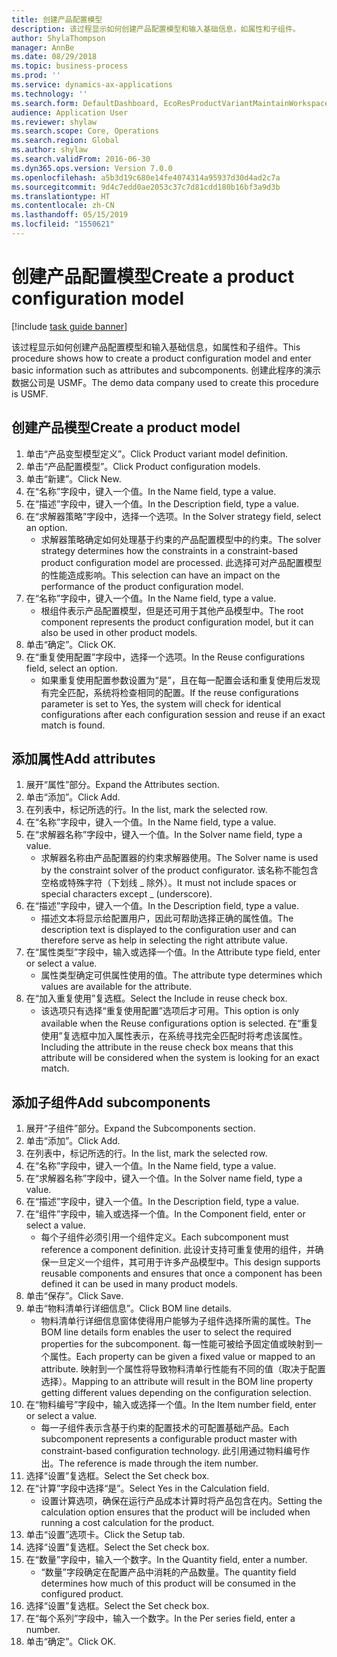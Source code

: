```yaml
---
title: 创建产品配置模型
description: 该过程显示如何创建产品配置模型和输入基础信息，如属性和子组件。
author: ShylaThompson
manager: AnnBe
ms.date: 08/29/2018
ms.topic: business-process
ms.prod: ''
ms.service: dynamics-ax-applications
ms.technology: ''
ms.search.form: DefaultDashboard, EcoResProductVariantMaintainWorkspace, PCProductConfigurationModelListPage, PCCreateProductConfigurationModel, PCProductConfigurationModelDetails, PCBOMLineDetails
audience: Application User
ms.reviewer: shylaw
ms.search.scope: Core, Operations
ms.search.region: Global
ms.author: shylaw
ms.search.validFrom: 2016-06-30
ms.dyn365.ops.version: Version 7.0.0
ms.openlocfilehash: a5b3d19c680e14fe4074314a95937d30d4ad2c7a
ms.sourcegitcommit: 9d4c7edd0ae2053c37c7d81cdd180b16bf3a9d3b
ms.translationtype: HT
ms.contentlocale: zh-CN
ms.lasthandoff: 05/15/2019
ms.locfileid: "1550621"
---
```

# <a name="create-a-product-configuration-model"></a><span data-ttu-id="f2fcb-103">创建产品配置模型</span><span class="sxs-lookup"><span data-stu-id="f2fcb-103">Create a product configuration model</span></span>

[!include [task guide banner](../../includes/task-guide-banner.md)]

<span data-ttu-id="f2fcb-104">该过程显示如何创建产品配置模型和输入基础信息，如属性和子组件。</span><span class="sxs-lookup"><span data-stu-id="f2fcb-104">This procedure shows how to create a product configuration model and enter basic information such as attributes and subcomponents.</span></span> <span data-ttu-id="f2fcb-105">创建此程序的演示数据公司是 USMF。</span><span class="sxs-lookup"><span data-stu-id="f2fcb-105">The demo data company used to create this procedure is USMF.</span></span>


## <a name="create-a-product-model"></a><span data-ttu-id="f2fcb-106">创建产品模型</span><span class="sxs-lookup"><span data-stu-id="f2fcb-106">Create a product model</span></span>
1. <span data-ttu-id="f2fcb-107">单击“产品变型模型定义”。</span><span class="sxs-lookup"><span data-stu-id="f2fcb-107">Click Product variant model definition.</span></span>
2. <span data-ttu-id="f2fcb-108">单击“产品配置模型”。</span><span class="sxs-lookup"><span data-stu-id="f2fcb-108">Click Product configuration models.</span></span>
3. <span data-ttu-id="f2fcb-109">单击“新建”。</span><span class="sxs-lookup"><span data-stu-id="f2fcb-109">Click New.</span></span>
4. <span data-ttu-id="f2fcb-110">在“名称”字段中，键入一个值。</span><span class="sxs-lookup"><span data-stu-id="f2fcb-110">In the Name field, type a value.</span></span>
5. <span data-ttu-id="f2fcb-111">在“描述”字段中，键入一个值。</span><span class="sxs-lookup"><span data-stu-id="f2fcb-111">In the Description field, type a value.</span></span>
6. <span data-ttu-id="f2fcb-112">在“求解器策略”字段中，选择一个选项。</span><span class="sxs-lookup"><span data-stu-id="f2fcb-112">In the Solver strategy field, select an option.</span></span>
    * <span data-ttu-id="f2fcb-113">求解器策略确定如何处理基于约束的产品配置模型中的约束。</span><span class="sxs-lookup"><span data-stu-id="f2fcb-113">The solver strategy determines how the constraints in a constraint-based product configuration model are processed.</span></span> <span data-ttu-id="f2fcb-114">此选择可对产品配置模型的性能造成影响。</span><span class="sxs-lookup"><span data-stu-id="f2fcb-114">This selection can have an impact on the performance of the product configuration model.</span></span>  
7. <span data-ttu-id="f2fcb-115">在“名称”字段中，键入一个值。</span><span class="sxs-lookup"><span data-stu-id="f2fcb-115">In the Name field, type a value.</span></span>
    * <span data-ttu-id="f2fcb-116">根组件表示产品配置模型，但是还可用于其他产品模型中。</span><span class="sxs-lookup"><span data-stu-id="f2fcb-116">The root component represents the product configuration model, but it can also be used in other product models.</span></span>  
8. <span data-ttu-id="f2fcb-117">单击“确定”。</span><span class="sxs-lookup"><span data-stu-id="f2fcb-117">Click OK.</span></span>
9. <span data-ttu-id="f2fcb-118">在“重复使用配置”字段中，选择一个选项。</span><span class="sxs-lookup"><span data-stu-id="f2fcb-118">In the Reuse configurations field, select an option.</span></span>
    * <span data-ttu-id="f2fcb-119">如果重复使用配置参数设置为“是”，且在每一配置会话和重复使用后发现有完全匹配，系统将检查相同的配置。</span><span class="sxs-lookup"><span data-stu-id="f2fcb-119">If the reuse configurations parameter is set to Yes, the system will check for identical configurations after each configuration session and reuse if an exact match is found.</span></span>  

## <a name="add-attributes"></a><span data-ttu-id="f2fcb-120">添加属性</span><span class="sxs-lookup"><span data-stu-id="f2fcb-120">Add attributes</span></span>
1. <span data-ttu-id="f2fcb-121">展开“属性”部分。</span><span class="sxs-lookup"><span data-stu-id="f2fcb-121">Expand the Attributes section.</span></span>
2. <span data-ttu-id="f2fcb-122">单击“添加”。</span><span class="sxs-lookup"><span data-stu-id="f2fcb-122">Click Add.</span></span>
3. <span data-ttu-id="f2fcb-123">在列表中，标记所选的行。</span><span class="sxs-lookup"><span data-stu-id="f2fcb-123">In the list, mark the selected row.</span></span>
4. <span data-ttu-id="f2fcb-124">在“名称”字段中，键入一个值。</span><span class="sxs-lookup"><span data-stu-id="f2fcb-124">In the Name field, type a value.</span></span>
5. <span data-ttu-id="f2fcb-125">在“求解器名称”字段中，键入一个值。</span><span class="sxs-lookup"><span data-stu-id="f2fcb-125">In the Solver name field, type a value.</span></span>
    * <span data-ttu-id="f2fcb-126">求解器名称由产品配置器的约束求解器使用。</span><span class="sxs-lookup"><span data-stu-id="f2fcb-126">The Solver name is used by the constraint solver of the product configurator.</span></span> <span data-ttu-id="f2fcb-127">该名称不能包含空格或特殊字符（下划线 _ 除外）。</span><span class="sxs-lookup"><span data-stu-id="f2fcb-127">It must not include spaces or special characters except _ (underscore).</span></span>  
6. <span data-ttu-id="f2fcb-128">在“描述”字段中，键入一个值。</span><span class="sxs-lookup"><span data-stu-id="f2fcb-128">In the Description field, type a value.</span></span>
    * <span data-ttu-id="f2fcb-129">描述文本将显示给配置用户，因此可帮助选择正确的属性值。</span><span class="sxs-lookup"><span data-stu-id="f2fcb-129">The description text is displayed to the configuration user and can therefore serve as help in selecting the right attribute value.</span></span>  
7. <span data-ttu-id="f2fcb-130">在“属性类型”字段中，输入或选择一个值。</span><span class="sxs-lookup"><span data-stu-id="f2fcb-130">In the Attribute type field, enter or select a value.</span></span>
    * <span data-ttu-id="f2fcb-131">属性类型确定可供属性使用的值。</span><span class="sxs-lookup"><span data-stu-id="f2fcb-131">The attribute type determines which values are available for the attribute.</span></span>  
8. <span data-ttu-id="f2fcb-132">在“加入重复使用”复选框。</span><span class="sxs-lookup"><span data-stu-id="f2fcb-132">Select the Include in reuse check box.</span></span>
    * <span data-ttu-id="f2fcb-133">该选项只有选择“重复使用配置”选项后才可用。</span><span class="sxs-lookup"><span data-stu-id="f2fcb-133">This option is only available when the Reuse configurations option is selected.</span></span> <span data-ttu-id="f2fcb-134">在“重复使用”复选框中加入属性表示，在系统寻找完全匹配时将考虑该属性。</span><span class="sxs-lookup"><span data-stu-id="f2fcb-134">Including the attribute in the reuse check box means that this attribute will be considered when the system is looking for an exact match.</span></span>  

## <a name="add-subcomponents"></a><span data-ttu-id="f2fcb-135">添加子组件</span><span class="sxs-lookup"><span data-stu-id="f2fcb-135">Add subcomponents</span></span>
1. <span data-ttu-id="f2fcb-136">展开“子组件”部分。</span><span class="sxs-lookup"><span data-stu-id="f2fcb-136">Expand the Subcomponents section.</span></span>
2. <span data-ttu-id="f2fcb-137">单击“添加”。</span><span class="sxs-lookup"><span data-stu-id="f2fcb-137">Click Add.</span></span>
3. <span data-ttu-id="f2fcb-138">在列表中，标记所选的行。</span><span class="sxs-lookup"><span data-stu-id="f2fcb-138">In the list, mark the selected row.</span></span>
4. <span data-ttu-id="f2fcb-139">在“名称”字段中，键入一个值。</span><span class="sxs-lookup"><span data-stu-id="f2fcb-139">In the Name field, type a value.</span></span>
5. <span data-ttu-id="f2fcb-140">在“求解器名称”字段中，键入一个值。</span><span class="sxs-lookup"><span data-stu-id="f2fcb-140">In the Solver name field, type a value.</span></span>
6. <span data-ttu-id="f2fcb-141">在“描述”字段中，键入一个值。</span><span class="sxs-lookup"><span data-stu-id="f2fcb-141">In the Description field, type a value.</span></span>
7. <span data-ttu-id="f2fcb-142">在“组件”字段中，输入或选择一个值。</span><span class="sxs-lookup"><span data-stu-id="f2fcb-142">In the Component field, enter or select a value.</span></span>
    * <span data-ttu-id="f2fcb-143">每个子组件必须引用一个组件定义。</span><span class="sxs-lookup"><span data-stu-id="f2fcb-143">Each subcomponent must reference a component definition.</span></span> <span data-ttu-id="f2fcb-144">此设计支持可重复使用的组件，并确保一旦定义一个组件，其可用于许多产品模型中。</span><span class="sxs-lookup"><span data-stu-id="f2fcb-144">This design supports reusable components and ensures that once a component has been defined it can be used in many product models.</span></span>  
8. <span data-ttu-id="f2fcb-145">单击“保存”。</span><span class="sxs-lookup"><span data-stu-id="f2fcb-145">Click Save.</span></span>
9. <span data-ttu-id="f2fcb-146">单击“物料清单行详细信息”。</span><span class="sxs-lookup"><span data-stu-id="f2fcb-146">Click BOM line details.</span></span>
    * <span data-ttu-id="f2fcb-147">物料清单行详细信息窗体使得用户能够为子组件选择所需的属性。</span><span class="sxs-lookup"><span data-stu-id="f2fcb-147">The BOM line details form enables the user to select the required properties for the subcomponent.</span></span> <span data-ttu-id="f2fcb-148">每一性能可被给予固定值或映射到一个属性。</span><span class="sxs-lookup"><span data-stu-id="f2fcb-148">Each property can be given a fixed value or mapped to an attribute.</span></span> <span data-ttu-id="f2fcb-149">映射到一个属性将导致物料清单行性能有不同的值（取决于配置选择）。</span><span class="sxs-lookup"><span data-stu-id="f2fcb-149">Mapping to an attribute will result in the BOM line property getting different values depending on the configuration selection.</span></span>  
10. <span data-ttu-id="f2fcb-150">在“物料编号”字段中，输入或选择一个值。</span><span class="sxs-lookup"><span data-stu-id="f2fcb-150">In the Item number field, enter or select a value.</span></span>
    * <span data-ttu-id="f2fcb-151">每一子组件表示含基于约束的配置技术的可配置基础产品。</span><span class="sxs-lookup"><span data-stu-id="f2fcb-151">Each subcomponent represents a configurable product master with constraint-based configuration technology.</span></span> <span data-ttu-id="f2fcb-152">此引用通过物料编号作出。</span><span class="sxs-lookup"><span data-stu-id="f2fcb-152">The reference is made through the item number.</span></span>  
11. <span data-ttu-id="f2fcb-153">选择“设置”复选框。</span><span class="sxs-lookup"><span data-stu-id="f2fcb-153">Select the Set check box.</span></span>
12. <span data-ttu-id="f2fcb-154">在“计算”字段中选择“是”。</span><span class="sxs-lookup"><span data-stu-id="f2fcb-154">Select Yes in the Calculation field.</span></span>
    * <span data-ttu-id="f2fcb-155">设置计算选项，确保在运行产品成本计算时将产品包含在内。</span><span class="sxs-lookup"><span data-stu-id="f2fcb-155">Setting the calculation option ensures that the product will be included when running a cost calculation for the product.</span></span>  
13. <span data-ttu-id="f2fcb-156">单击“设置”选项卡。</span><span class="sxs-lookup"><span data-stu-id="f2fcb-156">Click the Setup tab.</span></span>
14. <span data-ttu-id="f2fcb-157">选择“设置”复选框。</span><span class="sxs-lookup"><span data-stu-id="f2fcb-157">Select the Set check box.</span></span>
15. <span data-ttu-id="f2fcb-158">在“数量”字段中，输入一个数字。</span><span class="sxs-lookup"><span data-stu-id="f2fcb-158">In the Quantity field, enter a number.</span></span>
    * <span data-ttu-id="f2fcb-159">“数量”字段确定在配置产品中消耗的产品数量。</span><span class="sxs-lookup"><span data-stu-id="f2fcb-159">The quantity field determines how much of this product will be consumed in the configured product.</span></span>  
16. <span data-ttu-id="f2fcb-160">选择“设置”复选框。</span><span class="sxs-lookup"><span data-stu-id="f2fcb-160">Select the Set check box.</span></span>
17. <span data-ttu-id="f2fcb-161">在“每个系列”字段中，输入一个数字。</span><span class="sxs-lookup"><span data-stu-id="f2fcb-161">In the Per series field, enter a number.</span></span>
18. <span data-ttu-id="f2fcb-162">单击“确定”。</span><span class="sxs-lookup"><span data-stu-id="f2fcb-162">Click OK.</span></span>

